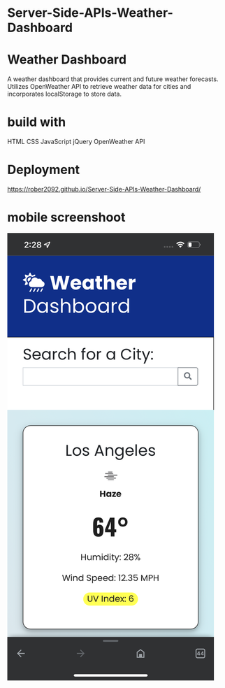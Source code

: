 # Server-Side-APIs-Weather-Dashboard 
# Weather Dashboard
A weather dashboard that provides current and future weather forecasts. Utilizes OpenWeather API to retrieve weather data for cities and incorporates localStorage to store data.
# build with
HTML
CSS
JavaScript
jQuery
OpenWeather API
# Deployment
https://rober2092.github.io/Server-Side-APIs-Weather-Dashboard/
# mobile screenshoot
<img src= "assets/images/IMG_5674.PNG" />